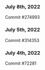 ### July 8th, 2022

Commit #274993

### July 5th, 2022

Commit #314353


### July 4th, 2022

Commit #72281
